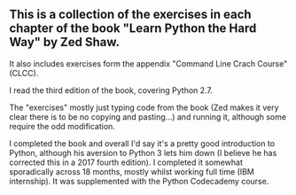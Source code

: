 ## This is a collection of the exercises in each chapter of the book "Learn Python the Hard Way" by Zed Shaw.

It also includes exercises form the appendix "Command Line Crach Course" (CLCC).

I read the third edition of the book, covering Python 2.7.

The "exercises" mostly just typing code from the book (Zed makes it very clear there is to be no copying and pasting...) and running it, although some require the odd modification.

I completed the book and overall I'd say it's a pretty good introduction to Python, although his aversion to Python 3 lets him down (I believe he has corrected this in a 2017 fourth edition). I completed it somewhat sporadically across 18 months, mostly whilst working full time (IBM internship). It was supplemented with the Python Codecademy course.
